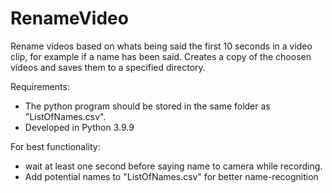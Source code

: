 # RenameVideo
Rename videos based on whats being said the first 10 seconds in a video clip, for example if a name has been said. 
Creates a copy of the choosen videos and saves them to a specified directory.

Requirements:
 - The python program should be stored in the same folder as "ListOfNames.csv".
 - Developed in Python 3.9.9
 
For best functionality: 
 - wait at least one second before saying name to camera while recording. 
 - Add potential names to "ListOfNames.csv" for better name-recognition
